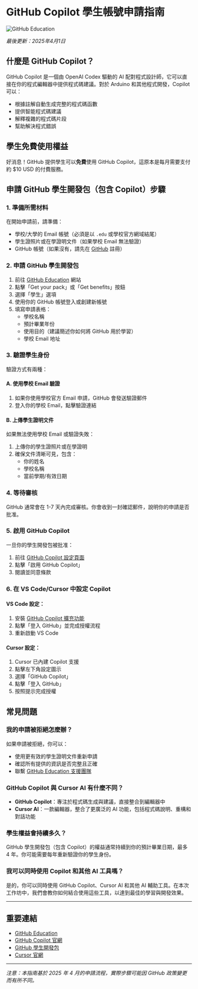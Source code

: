 # GitHub Copilot 學生帳號申請指南

![GitHub Education](https://education.github.com/assets/pack/logo-mark-education-69d7e347cfbda85c5f087a9b1bb6ecbc4d3c0539bcb955738d4248cc7798a0c3.svg)

*最後更新：2025年4月1日*

## 什麼是 GitHub Copilot？

GitHub Copilot 是一個由 OpenAI Codex 驅動的 AI 配對程式設計師，它可以直接在你的程式編輯器中提供程式碼建議。對於 Arduino 和其他程式開發，Copilot 可以：

- 根據註解自動生成完整的程式碼函數
- 提供智能程式碼建議
- 解釋複雜的程式碼片段
- 幫助解決程式錯誤

## 學生免費使用權益

好消息！GitHub 提供學生可以**免費**使用 GitHub Copilot，這原本是每月需要支付約 $10 USD 的付費服務。

## 申請 GitHub 學生開發包（包含 Copilot）步驟

### 1. 準備所需材料

在開始申請前，請準備：

- 學校/大學的 Email 帳號（必須是以 `.edu` 或學校官方網域結尾）
- 學生證照片或在學證明文件（如果學校 Email 無法驗證）
- GitHub 帳號（如果沒有，請先在 [GitHub](https://github.com) 註冊）

### 2. 申請 GitHub 學生開發包

1. 前往 [GitHub Education](https://education.github.com/pack) 網站
2. 點擊「Get your pack」或「Get benefits」按鈕
3. 選擇「學生」選項
4. 使用你的 GitHub 帳號登入或創建新帳號
5. 填寫申請表格：
   - 學校名稱
   - 預計畢業年份
   - 使用目的（建議簡述你如何將 GitHub 用於學習）
   - 學校 Email 地址

### 3. 驗證學生身份

驗證方式有兩種：

#### A. 使用學校 Email 驗證
1. 如果你使用學校官方 Email 申請，GitHub 會發送驗證郵件
2. 登入你的學校 Email，點擊驗證連結

#### B. 上傳學生證明文件
如果無法使用學校 Email 或驗證失敗：
1. 上傳你的學生證照片或在學證明
2. 確保文件清晰可見，包含：
   - 你的姓名
   - 學校名稱
   - 當前學期/有效日期

### 4. 等待審核

GitHub 通常會在 1-7 天內完成審核。你會收到一封確認郵件，說明你的申請是否批准。

### 5. 啟用 GitHub Copilot

一旦你的學生開發包被批准：
1. 前往 [GitHub Copilot 設定頁面](https://github.com/settings/copilot)
2. 點擊「啟用 GitHub Copilot」
3. 閱讀並同意條款

### 6. 在 VS Code/Cursor 中設定 Copilot

#### VS Code 設定：
1. 安裝 [GitHub Copilot 擴充功能](https://marketplace.visualstudio.com/items?itemName=GitHub.copilot)
2. 點擊「登入 GitHub」並完成授權流程
3. 重新啟動 VS Code 

#### Cursor 設定：
1. Cursor 已內建 Copilot 支援
2. 點擊左下角設定圖示
3. 選擇「GitHub Copilot」
4. 點擊「登入 GitHub」
5. 按照提示完成授權

## 常見問題

### 我的申請被拒絕怎麼辦？
如果申請被拒絕，你可以：
- 使用更有效的學生證明文件重新申請
- 確認所有提供的資訊是否完整且正確
- 聯繫 [GitHub Education 支援團隊](https://support.github.com/contact/education)

### GitHub Copilot 與 Cursor AI 有什麼不同？
- **GitHub Copilot**：專注於程式碼生成與建議，直接整合到編輯器中
- **Cursor AI**：一款編輯器，整合了更廣泛的 AI 功能，包括程式碼說明、重構和對話功能

### 學生權益會持續多久？
GitHub 學生開發包（包含 Copilot）的權益通常持續到你的預計畢業日期，最多 4 年。你可能需要每年重新驗證你的學生身份。

### 我可以同時使用 Copilot 和其他 AI 工具嗎？
是的，你可以同時使用 GitHub Copilot、Cursor AI 和其他 AI 輔助工具。在本次工作坊中，我們會教你如何結合使用這些工具，以達到最佳的學習與開發效果。

---

## 重要連結

- [GitHub Education](https://education.github.com/)
- [GitHub Copilot 官網](https://github.com/features/copilot)
- [GitHub 學生開發包](https://education.github.com/pack)
- [Cursor 官網](https://cursor.sh)

---

*注意：本指南基於 2025 年 4 月的申請流程，實際步驟可能因 GitHub 政策變更而有所不同。*